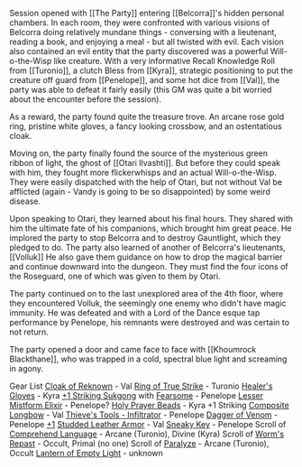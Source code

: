 
Session opened with [[The Party]] entering [[Belcorra]]'s hidden personal chambers.  In each room, they were confronted with various visions of Belcorra doing relatively mundane things - conversing with a lieutenant, reading a book, and enjoying a meal - but all twisted with evil.  Each vision also contained an evil entity that the party discovered was a powerful Will-o-the-Wisp like creature.  With a very informative Recall Knowledge Roll from [[Turonio]], a clutch Bless from [[Kyra]], strategic positioning to put the creature off guard from [[Penelope]], and some hot dice from [[Val]], the party was able to defeat it fairly easily (this GM was quite a bit worried about the encounter before the session).

As a reward, the party found quite the treasure trove.  An arcane rose gold ring, pristine white gloves, a fancy looking crossbow, and an ostentatious cloak.

Moving on, the party finally found the source of the mysterious green ribbon of light, the ghost of [[Otari Ilvashti]].  But before they could speak with him, they fought more flickerwhisps and an actual Will-o-the-Wisp.  They were easily dispatched with the help of Otari, but not without Val be afflicted (again - Vandy is going to be so disappointed) by some weird disease.

Upon speaking to Otari, they learned about his final hours.  They shared with him the ultimate fate of his companions, which brought him great peace.  He implored the party to stop Belcorra and to destroy Gauntlight, which they pledged to do.  The party also learned of another of Belcorra's lieutenants, [[Volluk]] He also gave them guidance on how to drop the magical barrier and continue downward into the dungeon.  They must find the four icons of the Roseguard, one of which was given to them by Otari.

The party continued on to the last unexplored area of the 4th floor, where they encountered Volluk, the seemingly one enemy who didn't have magic immunity.  He was defeated and with a Lord of the Dance esque tap performance by Penelope, his remnants were destroyed and was certain to not return.

The party opened a door and came face to face with [[Khoumrock Blackthane]], who was trapped in a cold, spectral blue light and screaming in agony.

Gear List
[Cloak of Reknown](https://homebrewery.naturalcrit.com/share/LN6CzvDUGaIM) - Val
[Ring of True Strike](https://homebrewery.naturalcrit.com/share/LN6CzvDUGaIM) - Turonio
[Healer's Gloves](https://2e.aonprd.com/Equipment.aspx?ID=444) - Kyra 
[+1 Striking Sukgong](https://2e.aonprd.com/Weapons.aspx?ID=341) with [Fearsome](https://2e.aonprd.com/Equipment.aspx?ID=731) - Penelope 
[Lesser Mistform Elixir](https://2e.aonprd.com/Equipment.aspx?ID=96) - Penelope?
[Holy Prayer Beads](https://2e.aonprd.com/Equipment.aspx?ID=256) - Kyra 
+1 Striking [Composite Longbow](https://2e.aonprd.com/Weapons.aspx?ID=74) - Val 
[Thieve's Tools - Infiltrator](https://2e.aonprd.com/Equipment.aspx?ID=58) - Penelope 
[Dagger of Venom](https://2e.aonprd.com/Equipment.aspx?ID=383) - Penelope 
[+1](https://2e.aonprd.com/Equipment.aspx?ID=278) [Studded Leather Armor](https://2e.aonprd.com/Armor.aspx?ID=5) - Val 
[Sneaky Key](https://2e.aonprd.com/Equipment.aspx?ID=234) - Penelope 
Scroll of [Comprehend Language](https://2e.aonprd.com/Spells.aspx?ID=46) - Arcane (Turonio), Divine (Kyra)
Scroll of [Worm's Repast](https://2e.aonprd.com/Spells.aspx?ID=839) - Occult, Primal (no one)
Scroll of [Paralyze](https://2e.aonprd.com/Spells.aspx?ID=213) - Arcane (Turonio), Occult 
[Lantern of Empty Light](https://2e.aonprd.com/Equipment.aspx?ID=916) - unknown

